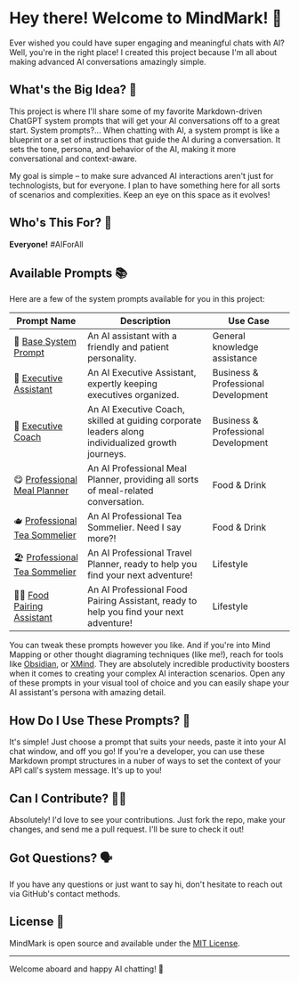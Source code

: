 # Hey there! Welcome to MindMark! 👋

Ever wished you could have super engaging and meaningful chats with AI? Well, you're in the right place! I created this project because I'm all about making advanced AI conversations amazingly simple.

## What's the Big Idea? 🧠

This project is where I'll share some of my favorite Markdown-driven ChatGPT system prompts that will get your AI conversations off to a great start. System prompts?... When chatting with AI, a system prompt is like a blueprint or a set of instructions that guide the AI during a conversation. It sets the tone, persona, and behavior of the AI, making it more conversational and context-aware.

My goal is simple – to make sure advanced AI interactions aren't just for technologists, but for everyone. I plan to have something here for all sorts of scenarios and complexities. Keep an eye on this space as it evolves!

## Who's This For? 🧐

**Everyone!** #AIForAll

## Available Prompts 📚

Here are a few of the system prompts available for you in this project:

| Prompt Name | Description | Use Case |
|-------------|-------------|----------|
| 🥱 [Base System Prompt](./prompts/base-system-prompt.md) | An AI assistant with a friendly and patient personality. | General knowledge assistance |
| 🙌 [Executive Assistant](./prompts/business/executive-assistant-system-prompt.md) | An AI Executive Assistant, expertly keeping executives organized. | Business & Professional Development |
| 💼 [Executive Coach](./prompts/business/executive-coach-system-prompt.md) | An AI Executive Coach, skilled at guiding corporate leaders along individualized growth journeys. | Business & Professional Development |
| 😋 [Professional Meal Planner](./prompts/food-drink/professional-meal-planner.md) | An AI Professional Meal Planner, providing all sorts of meal-related conversation. | Food & Drink |
| 🫖 [Professional Tea Sommelier](./prompts/food-drink/professional-tea-sommelier.md) | An AI Professional Tea Sommelier. Need I say more?! | Food & Drink |
| 🏖️ [Professional Tea Sommelier](./prompts/lifestyle/professional-travel-planner.md) | An AI Professional Travel Planner, ready to help you find your next adventure! | Lifestyle |
| 👩‍🍳 [Food Pairing Assistant](./prompts/food-drink/food-pairing-assistant.md) | An AI Professional Food Pairing Assistant, ready to help you find your next adventure! | Lifestyle |

You can tweak these prompts however you like. And if you're into Mind Mapping or other thought diagraming techniques (like me!), reach for tools like [Obsidian](https://obsidian.md/), or [XMind](https://xmind.app/). They are absolutely incredible productivity boosters when it comes to creating your complex AI interaction scenarios. Open any of these prompts in your visual tool of choice and you can easily shape your AI assistant's persona with amazing detail.

## How Do I Use These Prompts? 🤔

It's simple! Just choose a prompt that suits your needs, paste it into your AI chat window, and off you go! If you're a developer, you can use these Markdown prompt structures in a nuber of ways to set the context of your API call's system message. It's up to you!

## Can I Contribute? 🙋‍♂️

Absolutely! I'd love to see your contributions. Just fork the repo, make your changes, and send me a pull request. I'll be sure to check it out!

## Got Questions? 🗣️

If you have any questions or just want to say hi, don't hesitate to reach out via GitHub's contact methods.

## License 📄

MindMark is open source and available under the [MIT License](LICENSE).

---

Welcome aboard and happy AI chatting! 🚀